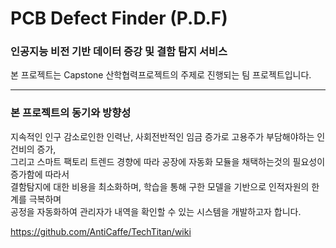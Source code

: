 # PCB Defect Finder (P.D.F)
### 인공지능 비전 기반 데이터 증강 및 결함 탐지 서비스
본 프로젝트는 Capstone 산학협력프로젝트의 주제로 진행되는 팀 프로젝트입니다.



***

### 본 프로젝트의 동기와 방향성
지속적인 인구 감소로인한 인력난, 사회전반적인 임금 증가로 고용주가 부담해야하는 인건비의 증가,<br/>
그리고 스마트 팩토리 트렌드 경향에 따라 공장에 자동화 모듈을 채택하는것의 필요성이 증가함에 따라서<br/>
결함탐지에 대한 비용을 최소화하며, 학습을 통해 구한 모델을 기반으로 인적자원의 한계를 극복하며<br/>
공정을 자동화하여 관리자가 내역을 확인할 수 있는 시스템을 개발하고자 합니다.<br/>

https://github.com/AntiCaffe/TechTitan/wiki

